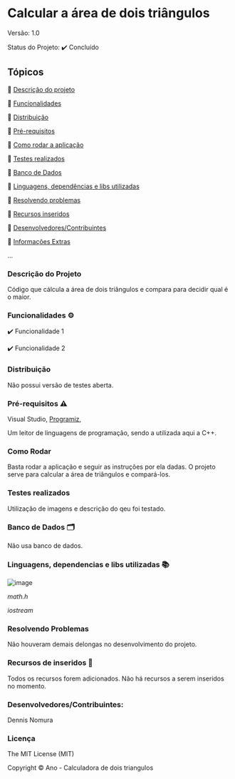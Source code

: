 # Calcular a área de dois triângulos

Versão: 1.0

Status do Projeto: ✔️ Concluído

## Tópicos
🔹 [Descrição do projeto](https://github.com/GatoEstunado/Calcular_dois_Triangulos#descri%C3%A7%C3%A3o-do-projeto)

🔹 [Funcionalidades](https://github.com/GatoEstunado/Calcular_dois_Triangulos/edit/main/README.md#funcionalidades-%EF%B8%8F)

🔹 [Distribuição](https://github.com/GatoEstunado/Calcular_dois_Triangulos/edit/main/README.md#distribui%C3%A7%C3%A3o)

🔹 [Pré-requisitos](https://github.com/GatoEstunado/Calcular_dois_Triangulos/edit/main/README.md#pr%C3%A9-requisitos-%EF%B8%8F)

🔹 [Como rodar a aplicação](https://github.com/GatoEstunado/Calcular_dois_Triangulos/edit/main/README.md#como-rodar)

🔹 [Testes realizados](https://github.com/GatoEstunado/Calcular_dois_Triangulos/edit/main/README.md#testes-realizados)

🔹 [Banco de Dados](https://github.com/GatoEstunado/Calcular_dois_Triangulos/edit/main/README.md#banco-de-dados-%EF%B8%8F)

🔹 [Linguagens, dependências e libs utilizadas](https://github.com/GatoEstunado/Calcular_dois_Triangulos/edit/main/README.md#linguagens-dependencias-e-libs-utilizadas-)

🔹 [Resolvendo problemas](https://github.com/GatoEstunado/Calcular_dois_Triangulos/edit/main/README.md#resolvendo-problemas)

🔹 [Recursos inseridos](https://github.com/GatoEstunado/Calcular_dois_Triangulos/edit/main/README.md#recursos-de-inseridos-)

🔹 [Desenvolvedores/Contribuintes](https://github.com/GatoEstunado/Calcular_dois_Triangulos/edit/main/README.md#desenvolvedorescontribuintes)

🔹 [Informações Extras](https://github.com/GatoEstunado/Calcular_dois_Triangulos/edit/main/README.md#licen%C3%A7a)

...


### Descrição do Projeto
Código que cálcula a área de dois triângulos e compara para decidir qual é o maior.




### Funcionalidades ⚙️
✔️ Funcionalidade 1

✔️ Funcionalidade 2




### Distribuição
Não possui versão de testes aberta.




### Pré-requisitos ⚠️
Visual Studio, [Programiz](https://www.programiz.com/cpp-programming/online-compiler/),

Um leitor de linguagens de programação, sendo a utilizada aqui a C++.



### Como Rodar
Basta rodar a aplicação e seguir as instruções por ela dadas.
O projeto serve para calcular a área de triângulos e compará-los.



### Testes realizados
Utilização de imagens e descrição do qeu foi testado.




### Banco de Dados 🗂️
Não usa banco de dados.




### Linguagens, dependencias e libs utilizadas 📚

![image](https://user-images.githubusercontent.com/126710731/232641595-0d02a251-894e-4f87-b3b8-33ce204a6da7.png)

*math.h*

*iostream*




### Resolvendo Problemas
Não houveram demais delongas no desenvolvimento do projeto.




### Recursos de inseridos 🧰
Todos os recursos forem adicionados.
Não há recursos a serem inseridos no momento.



### Desenvolvedores/Contribuintes:
Dennis Nomura




### Licença
The MIT License (MIT)

Copyright ©️ Ano - Calculadora de dois triangulos
